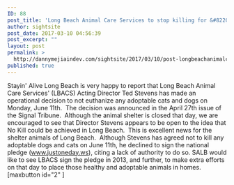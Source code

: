 ```yaml
---
ID: 88
post_title: 'Long Beach Animal Care Services to stop killing for &#8220;JUST ONE DAY&#8221;'
author: sightsite
post_date: 2017-03-10 04:56:39
post_excerpt: ""
layout: post
permalink: >
  http://dannymejiaindev.com/sightsite/2017/03/10/post-longbeachanimalcareservices/
published: true
---
```

Stayin' Alive Long Beach is very happy to report that Long Beach Animal Care Services' (LBACS) Acting Director Ted Stevens has made an operational decision to not euthanize any adoptable cats and dogs on Monday, June 11th.  The decision was announced in the April 27th issue of the Signal Tribune.  Although the animal shelter is closed that day, we are encouraged to see that Director Stevens appears to be open to the idea that No Kill could be achieved in Long Beach.  This is excellent news for the shelter animals of Long Beach.  Although Stevens has agreed not to kill any adoptable dogs and cats on June 11th, he declined to sign the national pledge (www.justoneday.ws), citing a lack of authority to do so. SALB would like to see LBACS sign the pledge in 2013, and further, to make extra efforts on that day to place those healthy and adoptable animals in homes. [maxbutton id="2" ]